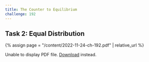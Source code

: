 ```yaml
---
title: The Counter to Equilibrium
challenge: 192
---
```


## Task 2: Equal Distribution

{% assign page =  "/content/2022-11-24-ch-192.pdf" | relative_url %}

<object data="{{ page }}" width="1000" height="1000" type="application/pdf">
<p>Unable to display PDF file. <a href="{{ page }}">Download</a> instead.</p>
</object>
